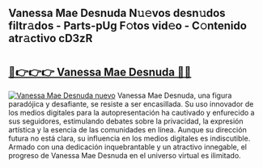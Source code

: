 ## Vanessa Mae Desnuda N𝚞𝚎vos desn𝚞dos filtr𝚊dos - Parts-pUg F𝚘tos vid𝚎o - C𝚘ntenido atr𝚊ctivo cD3zR

# <h2><a href="http://mb05psd.tromn.icu/?c=Vanessa+Mae+Desnuda">🔗👉👉👉 Vanessa Mae Desnuda 🔗🔗</a></h2>

[![Vanessa Mae Desnuda nuevo](https://i.imgur.com/pEAQMta.gif)](http://mb05psd.tromn.icu/?c=Vanessa+Mae+Desnuda)
Vanessa Mae Desnuda, una figura paradójica y desafiante, se resiste a ser encasillada. Su uso innovador de los medios digitales para la autopresentación ha cautivado y enfurecido a sus seguidores, estimulando debates sobre la privacidad, la expresión artística y la esencia de las comunidades en línea. Aunque su dirección futura no está clara, su influencia en los medios digitales es indiscutible. Armado con una dedicación inquebrantable y un atractivo innegable, el progreso de Vanessa Mae Desnuda en el universo virtual es ilimitado.
